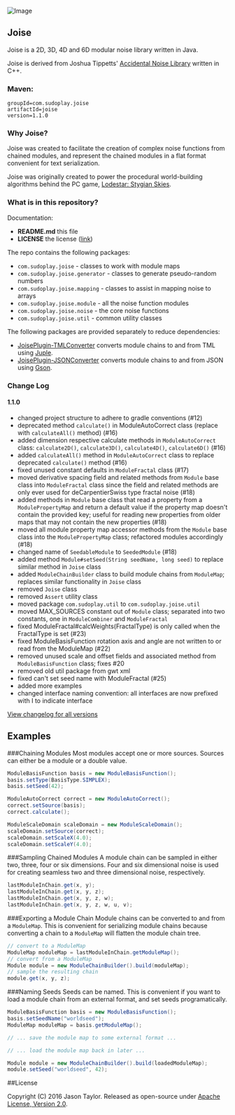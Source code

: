 ![Image](http://www.sudoplaygames.com/lss/screen-01.png)

## Joise
Joise is a 2D, 3D, 4D and 6D modular noise library written in Java.

Joise is derived from Joshua Tippetts' [Accidental Noise Library](http://accidentalnoise.sourceforge.net/index.html) written in C++.

### Maven:

```
groupId=com.sudoplay.joise
artifactId=joise
version=1.1.0
```

### Why Joise?
Joise was created to facilitate the creation of complex noise functions from chained modules, and
represent the chained modules in a flat format convenient for text serialization.

Joise was originally created to power the procedural world-building algorithms behind the PC game,
[Lodestar: Stygian Skies](http://lodestargame.com).

### What is in this repository?
Documentation:
* **README.md** this file
* **LICENSE** the license  ([link](https://github.com/SudoPlayGames/Joise/blob/master/LICENSE))

The repo contains the following packages:
* `com.sudoplay.joise` - classes to work with module maps
* `com.sudoplay.joise.generator` - classes to generate pseudo-random numbers
* `com.sudoplay.joise.mapping` - classes to assist in mapping noise to arrays
* `com.sudoplay.joise.module` - all the noise function modules
* `com.sudoplay.joise.noise` - the core noise functions
* `com.sudoplay.joise.util` - common utility classes

The following packages are provided separately to reduce dependencies:
* [JoisePlugin-TMLConverter](https://github.com/codetaylor/JoisePlugin-TMLConverter) converts module chains to and from TML using [Juple](https://github.com/codetaylor/Juple).
* [JoisePlugin-JSONConverter](https://github.com/codetaylor/JoisePlugin-JSONConverter) converts module chains to and from JSON using [Gson](https://code.google.com/p/google-gson/).

### Change Log

#### 1.1.0
  * changed project structure to adhere to gradle conventions (#12)
  * deprecated method `calculate()` in ModuleAutoCorrect class (replace with `calculateAll()` method) (#16)
  * added dimension respective calculate methods in `ModuleAutoCorrect` class: `calculate2D()`, `calculate3D()`, `calculate4D()`, `calculate6D()` (#16)
  * added `calculateAll()` method in `ModuleAutoCorrect` class to replace deprecated `calculate()` method (#16)
  * fixed unused constant defaults in `ModuleFractal` class (#17)
  * moved derivative spacing field and related methods from `Module` base class into `ModuleFractal` class since the field and related methods are only ever used for deCarpentierSwiss type fractal noise (#18)
  * added methods in `Module` base class that read a property from a `ModulePropertyMap` and return a default value if the property map doesn't contain the provided key; useful for reading new properties from older maps that may not contain the new properties (#18)
  * moved all module property map accessor methods from the `Module` base class into the `ModulePropertyMap` class; refactored modules accordingly (#18)
  * changed name of `SeedableModule` to `SeededModule` (#18)
  * added method `Module#setSeed(String seedName, long seed)` to replace similar method in `Joise` class
  * added `ModuleChainBuilder` class to build module chains from `ModuleMap`; replaces similar functionality in `Joise` class
  * removed `Joise` class
  * removed `Assert` utility class
  * moved package `com.sudoplay.util` to `com.sudoplay.joise.util`
  * moved MAX_SOURCES constant out of `Module` class; separated into two constants, one in `ModuleCombiner` and `ModuleFractal`
  * fixed ModuleFractal#calcWeights(FractalType) is only called when the FractalType is set (#23)
  * fixed ModuleBasisFunction rotation axis and angle are not written to or read from the ModuleMap (#22)
  * removed unused scale and offset fields and associated method from `ModuleBasisFunction` class; fixes #20
  * removed old util package from gwt xml
  * fixed can't set seed name with ModuleFractal (#25)
  * added more examples
  * changed interface naming convention: all interfaces are now prefixed with I to indicate interface

[View changelog for all versions](CHANGELOG.md)

## Examples

###Chaining Modules
Most modules accept one or more sources. Sources can either be a module or a double value.
```java
ModuleBasisFunction basis = new ModuleBasisFunction();
basis.setType(BasisType.SIMPLEX);
basis.setSeed(42);

ModuleAutoCorrect correct = new ModuleAutoCorrect();
correct.setSource(basis);
correct.calculate();

ModuleScaleDomain scaleDomain = new ModuleScaleDomain();
scaleDomain.setSource(correct);
scaleDomain.setScaleX(4.0);
scaleDomain.setScaleY(4.0);
```
###Sampling Chained Modules
A module chain can be sampled in either two, three, four or six dimensions. Four and six dimensional noise is used for creating seamless two and three dimensional noise, respectively.
```java
lastModuleInChain.get(x, y);
lastModuleInChain.get(x, y, z);
lastModuleInChain.get(x, y, z, w);
lastModuleInChain.get(x, y, z, w, u, v);
```
###Exporting a Module Chain
Module chains can be converted to and from a `ModuleMap`. This is convenient for serializing module chains because converting a chain to a `ModuleMap` will flatten the module chain tree.
```java
// convert to a ModuleMap
ModuleMap moduleMap = lastModuleInChain.getModuleMap();
// convert from a ModuleMap
Module module = new ModuleChainBuilder().build(moduleMap);
// sample the resulting chain
module.get(x, y, z);
```
###Naming Seeds
Seeds can be named. This is convenient if you want to load a module chain from an external format, and set seeds programatically.
```java
ModuleBasisFunction basis = new ModuleBasisFunction();
basis.setSeedName("worldseed");
ModuleMap moduleMap = basis.getModuleMap();

// ... save the module map to some external format ...

// ... load the module map back in later ...

Module module = new ModuleChainBuilder().build(loadedModuleMap);
module.setSeed("worldseed", 42);
```
##License

Copyright (C) 2016 Jason Taylor. Released as open-source under [Apache License, Version 2.0](http://www.apache.org/licenses/LICENSE-2.0.html).
